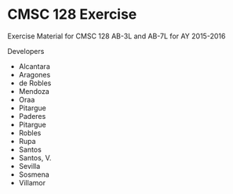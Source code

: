 # CMSC 128 Exercise

Exercise Material for CMSC 128 AB-3L and AB-7L for AY 2015-2016

Developers
* Alcantara
* Aragones
* de Robles
* Mendoza
* Oraa
* Pitargue
* Paderes
* Pitargue
* Robles
* Rupa
* Santos
* Santos, V.
* Sevilla
* Sosmena
* Villamor


